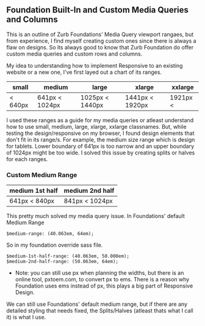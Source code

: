 ## Foundation Built-In and Custom Media Queries and Columns
This is an outline of Zurb Foundations' Media Query viewport rangaes, but from experience, I find myself creating custom ones since there is always a flaw on designs. So its always good to know that Zurb Foundation do offer custom media queries and custom rows and columns.

My idea to understanding how to implement Responsive to an existing website or a new one, I've first layed out a chart of its ranges.

small | medium | large | xlarge | xxlarge
--- | --- | --- | --- | ---
< 640px | 641px < 1024px | 1025px < 1440px | 1441px < 1920px | 1921px < 

I used these ranges as a guide for my media queries or atleast understand how to use small, medium, large, xlarge, xxlarge classnames.
But, while testing the design/responsive on my browser, I found design elements that don't fit in its range/s. For example, the medium size range which is design for tablets. Lower boundary of 641px is too narrow and an upper boundary of 1024px might be too wide.
I solved this issue by creating splits or halves for each ranges.

### Custom Medium Range

medium 1st half | medium 2nd half
--- | ---
641px < 840px | 841px < 1024px

This pretty much solved my media query issue. In Foundations' default Medium Range
```
$medium-range: (40.063em, 64em);
```
So in my foundation override sass file.
```
$medium-1st-half-range: (40.063em, 50.000em);
$medium-2nd-half-range: (50.063em, 64em);
```
* Note: you can still use px when planning the widths, but there is an online tool, pxtoem.com, to convert px to ems. There is a reason why Foundation uses ems instead of px, this plays a big part of Responsive Design.

We can still use Foundations' default medium range, but if there are any detailed styling that needs fixed, the Splits/Halves (atleast thats what I call it) is what I use.

